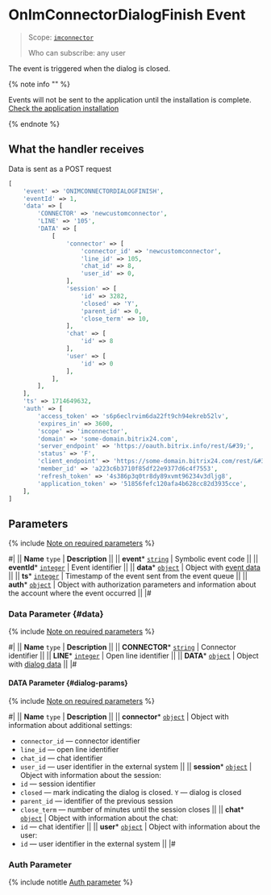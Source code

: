 # OnImConnectorDialogFinish Event

> Scope: [`imconnector`](../../../scopes/permissions.md) 
>
> Who can subscribe: any user

The event is triggered when the dialog is closed.

{% note info "" %}

Events will not be sent to the application until the installation is complete. [Check the application installation](../../../../settings/app-installation/installation-finish.md)

{% endnote %}

## What the handler receives

Data is sent as a POST request

```php
[
    'event' => 'ONIMCONNECTORDIALOGFINISH',
    'eventId' => 1,
    'data' => [
        'CONNECTOR' => 'newcustomconnector',
        'LINE' => '105',
        'DATA' => [
            [
                'connector' => [
                    'connector_id' => 'newcustomconnector',
                    'line_id' => 105,
                    'chat_id' => 8,
                    'user_id' => 0,
                ],
                'session' => [
                    'id' => 3282,
                    'closed' => 'Y',
                    'parent_id' => 0,
                    'close_term' => 10,
                ],
                'chat' => [
                    'id' => 8
                ],
                'user' => [
                    'id' => 0
                ],
            ],
        ],
    ],
    'ts' => 1714649632,
    'auth' => [
        'access_token' => 's6p6eclrvim6da22ft9ch94ekreb52lv',
        'expires_in' => 3600,
        'scope' => 'imconnector',
        'domain' => 'some-domain.bitrix24.com',
        'server_endpoint' => 'https://oauth.bitrix.info/rest/&#39;',
        'status' => 'F',
        'client_endpoint' => 'https://some-domain.bitrix24.com/rest/&#39;',
        'member_id' => 'a223c6b3710f85df22e9377d6c4f7553',
        'refresh_token' => '4s386p3q0tr8dy89xvmt96234v3dljg8',
        'application_token' => '51856fefc120afa4b628cc82d3935cce',
    ],
]
```

## Parameters

{% include [Note on required parameters](../../../../_includes/required.md) %}

#|
|| **Name**
`type` | **Description** ||
|| **event*** 
[`string`](../../../data-types.md) | Symbolic event code ||
|| **eventId*** 
[`integer`](../../../data-types.md) | Event identifier ||
|| **data*** 
[`object`](../../../data-types.md) | Object with [event data](#data) ||
|| **ts*** 
[`integer`](../../../data-types.md) | Timestamp of the event sent from the event queue ||
|| **auth*** 
[`object`](../../../data-types.md) | Object with authorization parameters and information about the account where the event occurred ||
|#

### Data Parameter {#data}

{% include [Note on required parameters](../../../../_includes/required.md) %}

#|
|| **Name**
`type` | **Description** ||
|| **CONNECTOR*** 
[`string`](../../../data-types.md) | Connector identifier ||
|| **LINE*** 
[`integer`](../../../data-types.md) | Open line identifier ||
|| **DATA*** 
[`object`](../../../data-types.md) | Object with [dialog data](#dialog-params) ||
|#

#### DATA Parameter {#dialog-params}

{% include [Note on required parameters](../../../../_includes/required.md) %}

#|
|| **Name**
`type` | **Description** ||
|| **connector*** 
[`object`](../../../data-types.md) | Object with information about additional settings:
- `connector_id` — connector identifier
- `line_id` — open line identifier
- `chat_id` — chat identifier
- `user_id` — user identifier in the external system
||
|| **session*** 
[`object`](../../../data-types.md) | Object with information about the session:
- `id` — session identifier
- `closed` — mark indicating the dialog is closed. `Y` — dialog is closed
- `parent_id` — identifier of the previous session
- `close_term` — number of minutes until the session closes ||
|| **chat*** 
[`object`](../../../data-types.md) | Object with information about the chat:
- `id` — chat identifier ||
|| **user*** 
[`object`](../../../data-types.md) | Object with information about the user:
- `id` — user identifier in the external system ||
|#

### Auth Parameter

{% include notitle [Auth parameter](../../../../_includes/auth-params-in-events.md) %}